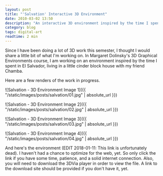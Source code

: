 ```yaml
---
layout: post
title: "'Salvation' Interactive 3D Environment"
date: 2010-03-02 13:50
description: "An interactive 3D environment inspired by the time I spent in El Salvador."
category: blog
tags: digital-art
readtime: 2 min
---
```


Since I have been doing a lot of 3D work this semester, I thought I would share a little bit of what I'm working on. In Margaret Dolinsky's 3D Graphical Environments course, I am working on an environment inspired by the time I spent in El Salvador, living in a little cinder block house with my friend Chamba.

Here are a few renders of the work in progress.

![Salvation - 3D Environment Image 1]({{ "/static/images/posts/salvation/01.jpg" | absolute_url }})

![Salvation - 3D Environment Image 2]({{ "/static/images/posts/salvation/02.jpg" | absolute_url }})

![Salvation - 3D Environment Image 3]({{ "/static/images/posts/salvation/03.jpg" | absolute_url }})

![Salvation - 3D Environment Image 4]({{ "/static/images/posts/salvation/04.jpg" | absolute_url }})

And here's the environment (EDIT 2018-01-11: This link is unfortunately dead). I haven't had a chance to optimize for the web, yet. So only click the link if you have some time, patience, and a solid internet connection. Also, you will need to download the 3DVia player in order to view the file. A link to the download site should be provided if you don't have it, yet.
